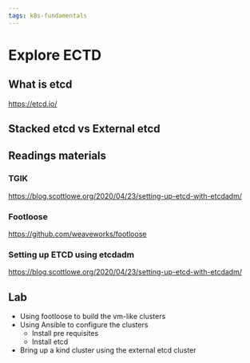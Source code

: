 ```yaml
---
tags: k8s-fundamentals
---
```

# Explore ECTD

## What is etcd
https://etcd.io/

## Stacked etcd vs External etcd

## Readings materials

### TGIK

https://blog.scottlowe.org/2020/04/23/setting-up-etcd-with-etcdadm/

### Footloose

https://github.com/weaveworks/footloose

### Setting up ETCD using etcdadm
https://blog.scottlowe.org/2020/04/23/setting-up-etcd-with-etcdadm/

## Lab

- Using footloose to build the vm-like clusters
- Using Ansible to configure the clusters
    - Install pre requisites
    - Install etcd
- Bring up a kind cluster using the external etcd cluster
